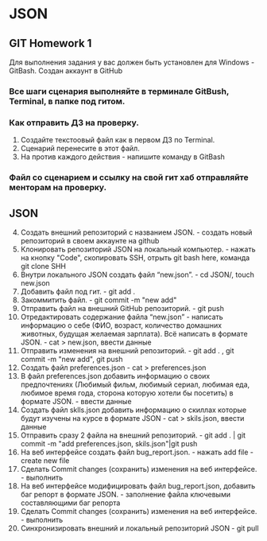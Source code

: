 # JSON

## GIT Homework 1

Для выполнения задания у вас должен быть установлен для Windows - GitBash.
Создан аккаунт в GitHub

### Все шаги сценария выполняйте в терминале GitBush, Terminal, в папке под гитом.

### Как отправить ДЗ на проверку.
 1. Создайте текстоовый файл как в первом ДЗ по Terminal.
 2. Сценарий перенесите в этот файл.
 3. На против каждого действия - напишите команду в GitBash

### Файл со сценарием и ссылку на свой гит хаб отправляйте менторам на проверку.

## JSON
 4. Создать внешний репозиторий c названием JSON. - создать новый репозиторий в своем аккаунте на github
 5. Клонировать репозиторий JSON на локальный компьютер. - нажать на кнопку "Code", скопировать SSH, отрыть git bash here, команда git clone SHH 
 6. Внутри локального JSON создать файл “new.json”. - cd JSON/, touch new.json
 7. Добавить файл под гит. - git add .
 8. Закоммитить файл. - git commit -m "new add"
 9. Отправить файл на внешний GitHub репозиторий. - git push
 10. Отредактировать содержание файла “new.json” - написать информацию о себе (ФИО, возраст, количество домашних животных, будущая желаемая зарплата). Всё написать в формате JSON. - cat > new.json, ввести данные
 11. Отправить изменения на внешний репозиторий. - git add .  , git commit -m "new add", git push
 12. Создать файл preferences.json - cat > preferences.json
 13. В файл preferences.json добавить информацию о своих предпочтениях (Любимый фильм, любимый сериал, любимая еда, любимое время года, сторона которую хотели бы посетить) в формате JSON. - ввести данные 
 14. Создать файл sklls.json добавить информацию о скиллах которые будут изучены на курсе в формате JSON - cat > skils.json, ввести данные
 15. Отправить сразу 2 файла на внешний репозиторий. - git add . | git commit -m "add preferences.json, skils.json"|git push
 16. На веб интерфейсе создать файл bug_report.json. - нажать add file - create new file 
 17. Сделать Commit changes (сохранить) изменения на веб интерфейсе. - выполнить 
 18. На веб интерфейсе модифицировать файл bug_report.json, добавить баг репорт в формате JSON. - заполнение файла ключевыми составляющими баг репорта
 19. Сделать Commit changes (сохранить) изменения на веб интерфейсе. - выполнить 
 20. Синхронизировать внешний и локальный репозиторий JSON - git pull
